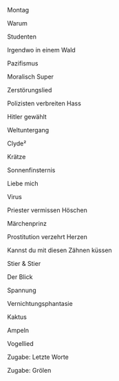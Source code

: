 Montag

Warum

Studenten

Irgendwo in einem Wald

Pazifismus

Moralisch Super

Zerstörungslied

Polizisten verbreiten Hass

Hitler gewählt

Weltuntergang

Clyde²

Krätze

Sonnenfinsternis

Liebe mich

Virus

Priester vermissen Höschen

Märchenprinz

Prostitution verzehrt Herzen

Kannst du mit diesen Zähnen küssen

Stier & Stier

Der Blick

Spannung

Vernichtungsphantasie

Kaktus

Ampeln

Vogellied

Zugabe: Letzte Worte

Zugabe: Grölen
